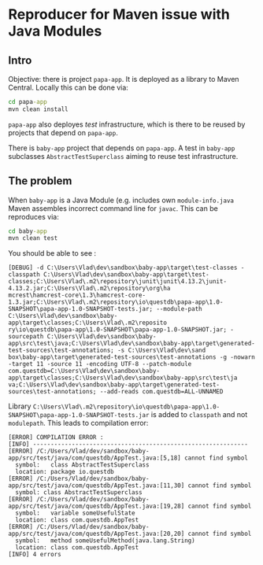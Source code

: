 # Reproducer for Maven issue with Java Modules

## Intro

Objective: there is project `papa-app`. It is deployed as a library to Maven Central. Locally this can be done via:

```cmd
cd papa-app
mvn clean install
```

`papa-app` also deployes *test* infrastructure, which is there to be reused by projects that depend on `papa-app`.

There is `baby-app` project that depends on `papa-app`. A test in `baby-app` subclasses `AbstractTestSuperclass` aiming to reuse test infrastructure.

## The problem

When `baby-app` is a Java Module (e.g. includes own `module-info.java` Maven assembles incorrect command line for `javac`.  This can be reproduces via:

```cmd
cd baby-app
mvn clean test
```

You should be able to see :

```
[DEBUG] -d C:\Users\Vlad\dev\sandbox\baby-app\target\test-classes -classpath C:\Users\Vlad\dev\sandbox\baby-app\target\test-classes;C:\Users\Vlad\.m2\repository\junit\junit\4.13.2\junit-4.13.2.jar;C:\Users\Vlad\.m2\repository\org\ha
mcrest\hamcrest-core\1.3\hamcrest-core-1.3.jar;C:\Users\Vlad\.m2\repository\io\questdb\papa-app\1.0-SNAPSHOT\papa-app-1.0-SNAPSHOT-tests.jar; --module-path C:\Users\Vlad\dev\sandbox\baby-app\target\classes;C:\Users\Vlad\.m2\reposito
ry\io\questdb\papa-app\1.0-SNAPSHOT\papa-app-1.0-SNAPSHOT.jar; -sourcepath C:\Users\Vlad\dev\sandbox\baby-app\src\test\java;C:\Users\Vlad\dev\sandbox\baby-app\target\generated-test-sources\test-annotations; -s C:\Users\Vlad\dev\sand
box\baby-app\target\generated-test-sources\test-annotations -g -nowarn -target 11 -source 11 -encoding UTF-8 --patch-module com.questdb=C:\Users\Vlad\dev\sandbox\baby-app\target\classes;C:\Users\Vlad\dev\sandbox\baby-app\src\test\ja
va;C:\Users\Vlad\dev\sandbox\baby-app\target\generated-test-sources\test-annotations; --add-reads com.questdb=ALL-UNNAMED
```

Library `C:\Users\Vlad\.m2\repository\io\questdb\papa-app\1.0-SNAPSHOT\papa-app-1.0-SNAPSHOT-tests.jar` is added to `classpath` and not `modulepath`. This leads to compilation error:


```
[ERROR] COMPILATION ERROR :
[INFO] -------------------------------------------------------------
[ERROR] /C:/Users/Vlad/dev/sandbox/baby-app/src/test/java/com/questdb/AppTest.java:[5,18] cannot find symbol
  symbol:   class AbstractTestSuperclass
  location: package io.questdb
[ERROR] /C:/Users/Vlad/dev/sandbox/baby-app/src/test/java/com/questdb/AppTest.java:[11,30] cannot find symbol
  symbol: class AbstractTestSuperclass
[ERROR] /C:/Users/Vlad/dev/sandbox/baby-app/src/test/java/com/questdb/AppTest.java:[19,28] cannot find symbol
  symbol:   variable someUsefulState
  location: class com.questdb.AppTest
[ERROR] /C:/Users/Vlad/dev/sandbox/baby-app/src/test/java/com/questdb/AppTest.java:[20,20] cannot find symbol
  symbol:   method someUsefulMethod(java.lang.String)
  location: class com.questdb.AppTest
[INFO] 4 errors
```

